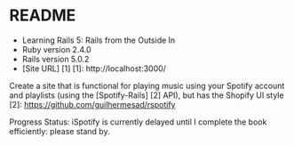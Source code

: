 # README

* Learning Rails 5: Rails from the Outside In
* Ruby version 2.4.0
* Rails version 5.0.2
* [Site URL] [1]
[1]: http://localhost:3000/

Create a site that is functional for playing music using your Spotify account and playlists (using the [Spotify-Rails] [2] API), but has the Shopify UI style
[2]: https://github.com/guilhermesad/rspotify

Progress Status: iSpotify is currently delayed until I complete the book efficiently: please stand by.
